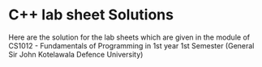 # C++ lab sheet Solutions

Here are the solution for the lab sheets which are given in the module of CS1012 - Fundamentals of Programming in 1st year 1st Semester 
(General Sir John Kotelawala Defence University)
